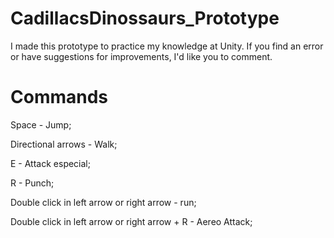 # CadillacsDinossaurs_Prototype
I made this prototype to practice my knowledge at Unity. If you find an error or have suggestions for improvements, I'd like you to comment.

# Commands

Space - Jump;

Directional arrows - Walk;

E - Attack especial;

R - Punch;

Double click in left arrow or right arrow - run;

Double click in left arrow or right arrow + R - Aereo Attack;
